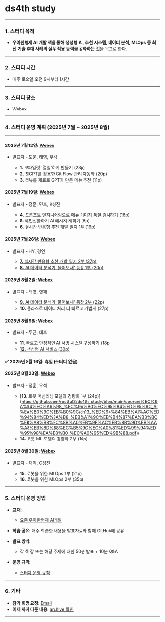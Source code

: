 # **ds4th study**

---

### **1. 스터디 목적**

* **우아한형제 AI 개발 책을 통해 생성형 AI, 추천 시스템, 데이터 분석, MLOps 등 최신 기술 휴대 사례의 실무 적용 능력을 강화하는 것**을 목표로 한다.

---

### **2. 스터디 시간**

* 매주 토요일 오전 9시부터 1시간

---

### **3. 스터디 장소**

* Webex

---

### **4. 스터디 운영 계획 (2025년 7월 \~ 2025년 8월)**

---

#### **2025년 7월 12일**: [Webex](https://lgehq.webex.com/lgehq-en/j.php?MTID=mcc5c6bcbab54df1068b5bcf989d9bf8c)

* 발표자 - 도운, 태영, 우석

  * **1.** 코파일럿 '열일'하게 만들기 (23p)
  * **2.** 챗GPT를 활용한 Git Flow 관리 자동화 (20p)
  * **3.** 리뷰를 재료로 GPT가 만든 메뉴 추천 (11p)

#### **2025년 7월 19일**: [Webex](https://lgehq.webex.com/lgehq-en/j.php?MTID=m6a7d825ed7ea81c2529ef9c97a40e520)

* 발표자 - 정훈, 민호, K성진

  * [**4.** 프롬프트 엔지니어링으로 메뉴 이미지 품질 검사하기 (16p)](https://github.com/restful3/ds4th_study/blob/main/source/%EC%9A%94%EC%A6%98_%EC%9A%B0%EC%95%84%ED%95%9C_AI%EA%B0%9C%EB%B0%9C/ch04_%ED%94%84%EB%A1%AC%ED%94%84%ED%8A%B8_%EC%97%94%EC%A7%80%EB%8B%88%EC%96%B4%EB%A7%81%EC%9C%BC%EB%A1%9C_%EB%A9%94%EB%89%B4_%EC%9D%B4%EB%AF%B8%EC%A7%80_%ED%92%88%EC%A7%88_%EA%B2%80%EC%88%98%ED%95%98%EA%B8%B0_%EC%A0%95%ED%9B%88.pdf)
  * **5.** 배민선물하기 AI 메시지 제작기 (8p)
  * **6.** 실시간 반응형 추천 개발 일지 1부 (19p)

#### **2025년 7월 26일**: [Webex](https://lgehq.webex.com/lgehq-en/j.php?MTID=m96b30ae920f54cf98cad46a72fb953b4)

* 발표자 - HY, 경연

  * [**7.** 실시간 반응형 추천 개발 일지 2부 (37p)](https://github.com/restful3/ds4th_study/blob/main/source/%EC%9A%94%EC%A6%98_%EC%9A%B0%EC%95%84%ED%95%9C_AI%EA%B0%9C%EB%B0%9C/CH07.%E1%84%89%E1%85%B5%E1%86%AF%E1%84%89%E1%85%B5%E1%84%80%E1%85%A1%E1%86%AB%20%E1%84%87%E1%85%A1%E1%86%AB%E1%84%8B%E1%85%B3%E1%86%BC%E1%84%92%E1%85%A7%E1%86%BC%20%E1%84%8E%E1%85%AE%E1%84%8E%E1%85%A5%E1%86%AB%20%E1%84%80%E1%85%A2%E1%84%87%E1%85%A1%E1%86%AF%20%E1%84%8B%E1%85%B5%E1%86%AF%E1%84%8C%E1%85%B52%E1%84%87%E1%85%AE%20.pdf)
  * [**8.** AI 데이터 분석가 '물어보새' 등장 1부 (20p)](https://github.com/restful3/ds4th_study/blob/main/source/%EC%9A%94%EC%A6%98_%EC%9A%B0%EC%95%84%ED%95%9C_AI%EA%B0%9C%EB%B0%9C/ch08_AI_%EB%8D%B0%EC%9D%B4%ED%84%B0_%EB%B6%84%EC%84%9D%EA%B0%80_'%EB%AC%BC%EC%96%B4%EB%B3%B4%EC%83%88'_%EB%93%B1%EC%9E%A5_1%EB%B6%80_%EA%B2%BD%EC%97%B0.pdf)

#### **2025년 8월 2일**: [Webex](https://lgehq.webex.com/lgehq-en/j.php?MTID=m14e6df7c9cca9fc49ed0f0550a03706d)

* 발표자 - 태영, 영재

  * [**9.** AI 데이터 분석가 '물어보새' 등장 2부 (22p)](https://github.com/restful3/ds4th_study/blob/main/source/%EC%9A%94%EC%A6%98_%EC%9A%B0%EC%95%84%ED%95%9C_AI%EA%B0%9C%EB%B0%9C/ch09_%EB%AC%BC%EC%96%B4%EB%B3%B4%EC%83%88_2%EB%B6%80_song.pdf)
  * **10.** 플라스로 데이터 처리 더 빠르고 가볍게 (27p)

#### **2025년 8월 9일**: [Webex](https://lgehq.webex.com/lgehq-en/j.php?MTID=md08bba3e4e99c60e3a3a67138d68abd5)

* 발표자 - 두균, 태호

  * **11.** 빠르고 안정적인 AI 서빙 시스템 구성하기 (18p)
  * [**12.** 생성형 AI 서비스 (30p)](https://github.com/restful3/ds4th_study/blob/main/source/%EC%9A%94%EC%A6%98_%EC%9A%B0%EC%95%84%ED%95%9C_AI%EA%B0%9C%EB%B0%9C/ch12_%EC%83%9D%EC%84%B1%ED%98%95_AI_%EC%84%9C%EB%B9%84%EC%8A%A4_AI_gateway_Teo.pdf)

#### **✅ 2025년 8월 16일**: 휴일 (스터디 없음)

#### **2025년 8월 23일**: [Webex](https://lgehq.webex.com/lgehq-en/j.php?MTID=m1310965289450c223b50a2ae842abbdf)

* 발표자 - 정훈, 우석

  * [**13.** 로봇 머신러닝 모델의 경량화 1부 (24p)] (https://github.com/restful3/ds4th_study/blob/main/source/%EC%9A%94%EC%A6%98_%EC%9A%B0%EC%95%84%ED%95%9C_AI%EA%B0%9C%EB%B0%9C/ch13_%ED%94%84%EB%A1%AC%ED%94%84%ED%8A%B8_%EB%A1%9C%EB%B4%87%EA%B3%BC%EB%A8%B8%EC%8B%A0%EB%9F%AC%EB%8B%9D%EB%AA%A8%EB%8D%B8%EC%B5%9C%EC%A0%81%ED%99%94%ED%95%98%EA%B8%B0_%EC%A0%95%ED%9B%88.pdf))
  * **14.** 로봇 ML 모델의 경량화 2부 (10p)

#### **2025년 8월 30일**: [Webex](https://lgehq.webex.com/lgehq-en/j.php?MTID=m887dfc637270d7a4b653b62fdbdc8b85)

* 발표자 - 재익, C성진

  * **15.** 로봇을 위한 MLOps 1부 (21p)
  * **16.** 로봇을 위한 MLOps 2부 (35p)

---

### **5. 스터디 운영 방법**

* **교재**:

  * [요즘 우아한형제 AI개발](https://ridibooks.com/books/4547000060?_rdt_sid=category_bestsellers&_rdt_idx=7&_rdt_arg=2220)
* **학습 공유**: 매주 학습한 내용을 발표자료와 함께 GitHub에 공유
* **발표 방식**:

  * 각 책 장 또는 해당 주제에 대한 50분 발표 + 10분 Q\&A
* **운영 규칙**:

  * [스터디 운영 규칙](https://github.com/restful3/ds4th_study/blob/main/source/%EC%8A%A4%ED%84%B0%EB%94%94_%EC%9A%B4%EC%98%81_%EA%B7%9C%EC%B9%99_v01.pdf)

---

### **6. 기타**

* **참가 희망 요청**: [Email](mailto:restful3@gmail.com)
* **이제 까지 다룬 내용**: [archive 확인](https://github.com/restful3/ds4th_study/tree/main/archive)
---



